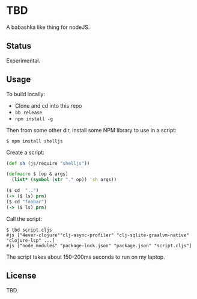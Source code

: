 # TBD

A babashka like thing for nodeJS.

## Status

Experimental.

## Usage

To build locally:

- Clone and cd into this repo
- `bb release`
- `npm install -g`

Then from some other dir, install some NPM library to use in a script:

```
$ npm install shelljs
```

Create a script:

``` clojure
(def sh (js/require "shelljs"))

(defmacro $ [op & args]
  (list* (symbol (str "." op)) 'sh args))

($ cd  "..")
(-> ($ ls) prn)
($ cd "foobar")
(-> ($ ls) prn)
```

Call the script:

```
$ tbd script.cljs
#js ["4ever-clojure""clj-async-profiler" "clj-sqlite-graalvm-native" "clojure-lsp" ...]
#js ["node_modules" "package-lock.json" "package.json" "script.cljs"]
```

The script takes about 150-200ms seconds to run on my laptop.

## License

TBD.
